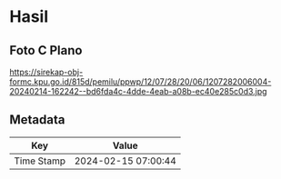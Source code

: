 # Hasil

## Foto C Plano

https://sirekap-obj-formc.kpu.go.id/815d/pemilu/ppwp/12/07/28/20/06/1207282006004-20240214-162242--bd6fda4c-4dde-4eab-a08b-ec40e285c0d3.jpg


## Metadata

| Key        | Value               |
| ---------- | ------------------- |
| Time Stamp | 2024-02-15 07:00:44 |



